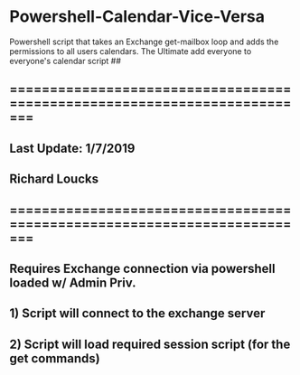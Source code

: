 # Powershell-Calendar-Vice-Versa
Powershell script that takes an Exchange get-mailbox loop and adds the permissions to all users calendars. 
The Ultimate add everyone to everyone's calendar script                   ##
## ========================================================================= ##
## Last Update: 1/7/2019                                                     ##
## Richard Loucks                                                            ##
## ========================================================================= ##
##                                                                           ##
## Requires Exchange connection via powershell loaded w/ Admin Priv.         ##
## 1) Script will connect to the exchange server                             ##
## 2) Script will load required session script (for the get commands)        ##
